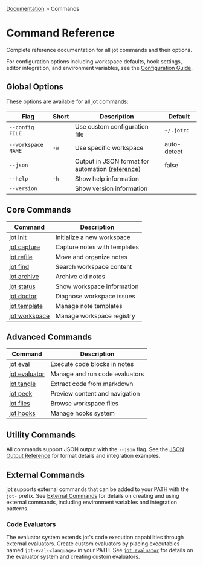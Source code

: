 [Documentation](../README.md) > Commands

# Command Reference

Complete reference documentation for all jot commands and their options.

For configuration options including workspace defaults, hook settings, editor integration, and environment variables, see the [Configuration Guide](../user-guide/configuration.md).

## Global Options

These options are available for all jot commands:

| Flag | Short | Description | Default |
|------|-------|-------------|---------|
| `--config FILE` | | Use custom configuration file | `~/.jotrc` |
| `--workspace NAME` | `-w` | Use specific workspace | auto-detect |
| `--json` | | Output in JSON format for automation ([reference](../reference/json-output.md)) | false |
| `--help` | `-h` | Show help information | |
| `--version` | | Show version information | |

## Core Commands

| Command | Description |
|---------|-------------|
| [jot init](jot-init.md) | Initialize a new workspace |
| [jot capture](jot-capture.md) | Capture notes with templates |
| [jot refile](jot-refile.md) | Move and organize notes |
| [jot find](jot-find.md) | Search workspace content |
| [jot archive](jot-archive.md) | Archive old notes |
| [jot status](jot-status.md) | Show workspace information |
| [jot doctor](jot-doctor.md) | Diagnose workspace issues |
| [jot template](jot-template.md) | Manage note templates |
| [jot workspace](jot-workspace.md) | Manage workspace registry |

## Advanced Commands

| Command | Description |
|---------|-------------|
| [jot eval](jot-eval.md) | Execute code blocks in notes |
| [jot evaluator](jot-evaluator.md) | Manage and run code evaluators |
| [jot tangle](jot-tangle.md) | Extract code from markdown |
| [jot peek](jot-peek.md) | Preview content and navigation |
| [jot files](jot-files.md) | Browse workspace files |
| [jot hooks](jot-hooks.md) | Manage hooks system |

## Utility Commands

All commands support JSON output with the `--json` flag. See the [JSON Output Reference](../reference/json-output.md) for format details and integration examples.

## External Commands

jot supports external commands that can be added to your PATH with the `jot-` prefix. See [External Commands](jot-external.md) for details on creating and using external commands, including environment variables and integration patterns.

### Code Evaluators

The evaluator system extends jot's code execution capabilities through external evaluators. Create custom evaluators by placing executables named `jot-eval-<language>` in your PATH. See [`jot evaluator`](jot-evaluator.md) for details on the evaluator system and creating custom evaluators.
